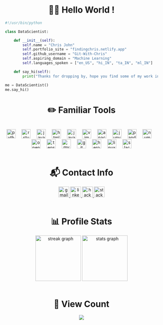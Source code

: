 <h1 align="center">👋🏼  Hello World ! </h1>

```python
#!/usr/bin/python

class DataScientist:

    def __init__(self):
        self.name = "Chris John"
        self.portfolio_site = "findingchris.netlify.app"
        self.github_username = "Git-With-Chris"
        self.aspiring_domain = "Machine Learning"
        self.languages_spoken = ["en_US", "hi_IN", "ta_IN", "ml_IN"]

    def say_hi(self):
        print("Thanks for dropping by, hope you find some of my work interesting.")

me = DataScientist()
me.say_hi()
```

###

<h1 align="center">✏️  Familiar Tools </h1>

<br>

<div align="center">
  <img src="https://cdn.jsdelivr.net/gh/devicons/devicon/icons/python/python-original.svg" height="30" alt="python logo"  />
  <img width="12" />
  <img src="https://cdn.simpleicons.org/rstudio/75AADB" height="30" alt="rstudio logo"  />
  <img width="12" />
  <img src="https://cdn.jsdelivr.net/gh/devicons/devicon/icons/java/java-plain.svg" height="30" alt="java logo"  />
  <img width="12" />
  <img src="https://skillicons.dev/icons?i=html" height="30" alt="html5 logo"  />
  <img width="12" />
  <img src="https://skillicons.dev/icons?i=js" height="30" alt="javascript logo"  />
  <img width="12" />
  <img src="https://cdn.simpleicons.org/vim/019733" height="30" alt="vim logo"  />
  <img width="12" />
  <img src="https://cdn.jsdelivr.net/gh/devicons/devicon/icons/anaconda/anaconda-original.svg" height="30" alt="anaconda logo"  />
  <img width="12" />
  <img src="https://cdn.jsdelivr.net/gh/devicons/devicon/icons/jupyter/jupyter-original.svg" height="30" alt="jupyter logo"  />
  <img width="12" />
  <img src="https://cdn.jsdelivr.net/gh/devicons/devicon/icons/pandas/pandas-original.svg" height="30" alt="pandas logo"  />
  <img width="12" />
  <img src="https://cdn.jsdelivr.net/gh/devicons/devicon/icons/numpy/numpy-original.svg" height="30" alt="numpy logo"  />
  <img width="12" />
  <img src="https://cdn.jsdelivr.net/gh/devicons/devicon/icons/opencv/opencv-original.svg" height="30" alt="opencv logo"  />
  <img width="12" />
  <img src="https://cdn.jsdelivr.net/gh/devicons/devicon/icons/tensorflow/tensorflow-original.svg" height="30" alt="tensorflow logo"  />
  <img width="12" />
  <img src="https://cdn.jsdelivr.net/gh/devicons/devicon/icons/mysql/mysql-original.svg" height="30" alt="mysql logo"  />
  <img width="12" />
  <img src="https://skillicons.dev/icons?i=git" height="30" alt="git logo"  />
  <img width="12" />
  <img src="https://cdn.jsdelivr.net/gh/devicons/devicon/icons/heroku/heroku-plain.svg" height="30" alt="heroku logo"  />
  <img width="12" />
  <img src="https://cdn.simpleicons.org/linux/FCC624" height="30" alt="linux logo"  />
  <img width="12" />
  <img src="https://cdn.jsdelivr.net/gh/devicons/devicon/icons/slack/slack-original.svg" height="30" alt="slack logo"  />
</div>

<br>

###

<h1 align="center">📬  Contact Info </h1>


<div align="center">
  <a href="workstation.chris@gmail.com" target="_blank">
    <img src="https://img.shields.io/static/v1?message=Gmail&logo=gmail&label=&color=D14836&logoColor=white&labelColor=&style=for-the-badge" height="35" alt="gmail logo"  />
  </a>
  <a href="https://www.linkedin.com/in/chrisjohn11/" target="_blank">
    <img src="https://img.shields.io/static/v1?message=LinkedIn&logo=linkedin&label=&color=0077B5&logoColor=white&labelColor=&style=for-the-badge" height="35" alt="linkedin logo"  />
  </a>
  <a href="https://findingchris.netlify.app/" target="_blank">
    <img src="https://img.shields.io/static/v1?message=Portfolio&logo=codechef&label=&color=6662a1&logoColor=white&labelColor=&style=for-the-badge" height="35" alt="hackerrank logo"  />
  </a>
  <a href="https://stackoverflow.com/users/22263790/chris-john" target="_blank">
    <img src="https://img.shields.io/static/v1?message=Stackoverflow&logo=stackoverflow&label=&color=FE7A16&logoColor=white&labelColor=&style=for-the-badge" height="35" alt="stackoverflow logo"  />
  </a>
</div>

<br>


###
<h1 align="center">📊  Profile Stats </h1>

<div align="center">
  <img src="https://streak-stats.demolab.com?user=Git-With-Chris&locale=en&mode=daily&theme=ayu-mirage&hide_border=false&border_radius=5" height="150" alt="streak graph"  />
  <img src="https://github-readme-stats.vercel.app/api?username=Git-With-Chris&hide_title=false&hide_rank=false&show_icons=true&include_all_commits=true&count_private=true&disable_animations=false&theme=ayu-mirage&locale=en&hide_border=false" height="150" alt="stats graph"  />
<!--   <img src="https://github-readme-stats.vercel.app/api/top-langs?username=Git-With-Chris&locale=en&hide_title=false&layout=compact&card_width=320&langs_count=6&theme=ayu-mirage&hide_border=false&custom_title=Featured%20Languages" height="150" alt="languages graph"  /> -->
</div>

<br>

###

<h1 align="center">👀  View Count </h1>


<div align="center">
  <img src="https://profile-counter.glitch.me/Git-With-Chris/count.svg?"  />
</div>

###
